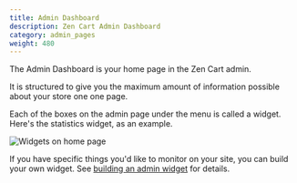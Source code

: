 ```yaml
---
title: Admin Dashboard 
description: Zen Cart Admin Dashboard 
category: admin_pages
weight: 480 
---
```


The Admin Dashboard is your home page in the Zen Cart admin.  

It is structured to give you the maximum amount of information possible about 
your store one one page.  

Each of the boxes on the admin page under the menu is called a widget. 
Here's the statistics widget, as an example. 

<img src="/images/widget.png" alt="Widgets on home page" />

If you have specific things you'd like to monitor on your site, you
can build your own widget.  See [building an admin widget](/dev/code/widget) for details. 

